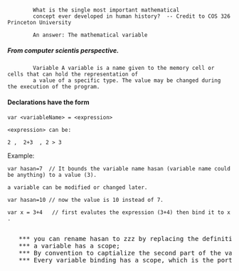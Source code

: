 #### 


            What is the single most important mathematical
            concept ever developed in human history?  -- Credit to COS 326 Princeton University

            An answer: The mathematical variable


##### From computer scientis perspective.

            Variable A variable is a name given to the memory cell or cells that can hold the representation of
            a value of a specific type. The value may be changed during the execution of the program.

            
 #### Declarations have the form
         
    var <variableName> = <expression>
    
    <expression> can be:
    
    2 ,  2+3  , 2 > 3

   Example:
    
    var hasan=7  // It bounds the variable name hasan (variable name could be anything) to a value (3).
    
    a variable can be modified or changed later.
    
    var hasan=10 // now the value is 10 instead of 7.
    
    var x = 3+4   // first evalutes the expression (3+4) then bind it to x .
    
    
    
    
   <pre> 
   *** you can rename hasan to zzz by replacing the definition and all its uses with the new name.
   *** a variable has a scope;
   *** By convention to captialize the second part of the variable name. e.g  var myLastname="xxxxx"
   *** Every variable binding has a scope, which is the portion of the code that can refer to that binding.
   
   </pre>  
    
    
            
            
